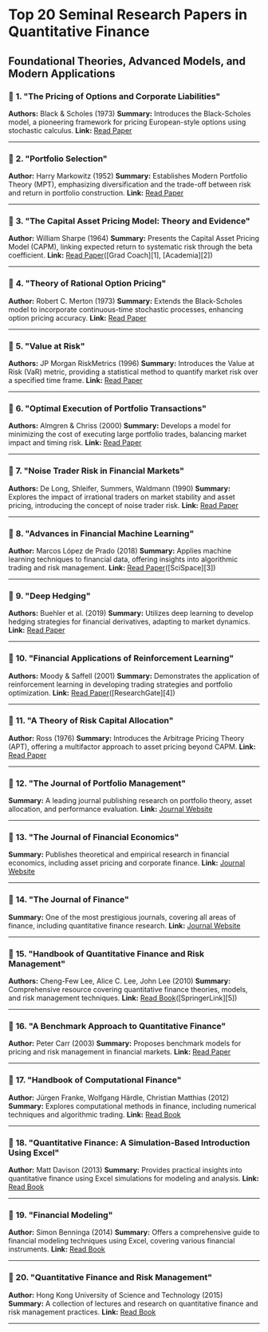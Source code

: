 # Top 20 Seminal Research Papers in Quantitative Finance
Foundational Theories, Advanced Models, and Modern Applications
---

### 📘 **1. "The Pricing of Options and Corporate Liabilities"**

**Authors:** Black & Scholes (1973)
**Summary:** Introduces the Black-Scholes model, a pioneering framework for pricing European-style options using stochastic calculus.
**Link:** [Read Paper](https://www.journals.uchicago.edu/doi/10.1086/260062)

---

### 📘 **2. "Portfolio Selection"**

**Author:** Harry Markowitz (1952)
**Summary:** Establishes Modern Portfolio Theory (MPT), emphasizing diversification and the trade-off between risk and return in portfolio construction.
**Link:** [Read Paper](https://papers.ssrn.com/sol3/papers.cfm?abstract_id=3956206)

---

### 📘 **3. "The Capital Asset Pricing Model: Theory and Evidence"**

**Author:** William Sharpe (1964)
**Summary:** Presents the Capital Asset Pricing Model (CAPM), linking expected return to systematic risk through the beta coefficient.
**Link:** [Read Paper](https://papers.ssrn.com/sol3/papers.cfm?abstract_id=440920)([Grad Coach][1], [Academia][2])

---

### 📘 **4. "Theory of Rational Option Pricing"**

**Author:** Robert C. Merton (1973)
**Summary:** Extends the Black-Scholes model to incorporate continuous-time stochastic processes, enhancing option pricing accuracy.
**Link:** [Read Paper](https://www.worldscientific.com/doi/10.1142/9789812701022_0008)

---

### 📘 **5. "Value at Risk"**

**Authors:** JP Morgan RiskMetrics (1996)
**Summary:** Introduces the Value at Risk (VaR) metric, providing a statistical method to quantify market risk over a specified time frame.
**Link:** [Read Paper](https://papers.ssrn.com/sol3/papers.cfm?abstract_id=1212)

---

### 📘 **6. "Optimal Execution of Portfolio Transactions"**

**Authors:** Almgren & Chriss (2000)
**Summary:** Develops a model for minimizing the cost of executing large portfolio trades, balancing market impact and timing risk.
**Link:** [Read Paper](https://papers.ssrn.com/sol3/papers.cfm?abstract_id=2658343)

---

### 📘 **7. "Noise Trader Risk in Financial Markets"**

**Authors:** De Long, Shleifer, Summers, Waldmann (1990)
**Summary:** Explores the impact of irrational traders on market stability and asset pricing, introducing the concept of noise trader risk.
**Link:** [Read Paper](https://www.journals.uchicago.edu/doi/10.1086/261703)

---

### 📘 **8. "Advances in Financial Machine Learning"**

**Author:** Marcos López de Prado (2018)
**Summary:** Applies machine learning techniques to financial data, offering insights into algorithmic trading and risk management.
**Link:** [Read Paper](https://papers.ssrn.com/sol3/papers.cfm?abstract_id=3500947)([SciSpace][3])

---

### 📘 **9. "Deep Hedging"**

**Authors:** Buehler et al. (2019)
**Summary:** Utilizes deep learning to develop hedging strategies for financial derivatives, adapting to market dynamics.
**Link:** [Read Paper](https://arxiv.org/abs/1905.10494)

---

### 📘 **10. "Financial Applications of Reinforcement Learning"**

**Authors:** Moody & Saffell (2001)
**Summary:** Demonstrates the application of reinforcement learning in developing trading strategies and portfolio optimization.
**Link:** [Read Paper](https://www.researchgate.net/publication/220716679_Financial_Applications_of_Reinforcement_Learning)([ResearchGate][4])

---

### 📘 **11. "A Theory of Risk Capital Allocation"**

**Author:** Ross (1976)
**Summary:** Introduces the Arbitrage Pricing Theory (APT), offering a multifactor approach to asset pricing beyond CAPM.
**Link:** [Read Paper](https://www.jstor.org/stable/2326027)

---

### 📘 **12. "The Journal of Portfolio Management"**

**Summary:** A leading journal publishing research on portfolio theory, asset allocation, and performance evaluation.
**Link:** [Journal Website](https://www.iijournals.com/loi/jpm)

---

### 📘 **13. "The Journal of Financial Economics"**

**Summary:** Publishes theoretical and empirical research in financial economics, including asset pricing and corporate finance.
**Link:** [Journal Website](https://www.journals.elsevier.com/journal-of-financial-economics)

---

### 📘 **14. "The Journal of Finance"**

**Summary:** One of the most prestigious journals, covering all areas of finance, including quantitative finance research.
**Link:** [Journal Website](https://onlinelibrary.wiley.com/journal/15406261)

---

### 📘 **15. "Handbook of Quantitative Finance and Risk Management"**

**Authors:** Cheng-Few Lee, Alice C. Lee, John Lee (2010)
**Summary:** Comprehensive resource covering quantitative finance theories, models, and risk management techniques.
**Link:** [Read Book](https://link.springer.com/book/10.1007/978-0-387-77117-5)([SpringerLink][5])

---

### 📘 **16. "A Benchmark Approach to Quantitative Finance"**

**Author:** Peter Carr (2003)
**Summary:** Proposes benchmark models for pricing and risk management in financial markets.
**Link:** [Read Paper](https://link.springer.com/chapter/10.1007/978-1-4471-3663-1_1)

---

### 📘 **17. "Handbook of Computational Finance"**

**Author:** Jürgen Franke, Wolfgang Härdle, Christian Matthias (2012)
**Summary:** Explores computational methods in finance, including numerical techniques and algorithmic trading.
**Link:** [Read Book](https://link.springer.com/book/10.1007/978-3-642-28972-1)

---

### 📘 **18. "Quantitative Finance: A Simulation-Based Introduction Using Excel"**

**Author:** Matt Davison (2013)
**Summary:** Provides practical insights into quantitative finance using Excel simulations for modeling and analysis.
**Link:** [Read Book](https://www.amazon.com/Quantitative-Finance-Simulation-Based-Introduction-Excel/dp/1461477559)

---

### 📘 **19. "Financial Modeling"**

**Author:** Simon Benninga (2014)
**Summary:** Offers a comprehensive guide to financial modeling techniques using Excel, covering various financial instruments.
**Link:** [Read Book](https://www.amazon.com/Financial-Modeling-Simon-Benninga/dp/0262027283)

---

### 📘 **20. "Quantitative Finance and Risk Management"**

**Author:** Hong Kong University of Science and Technology (2015)
**Summary:** A collection of lectures and research on quantitative finance and risk management practices.
**Link:** [Read Book](https://www.amazon.com/Quantitative-Finance-Risk-Management-Science/dp/9814630133)

---
